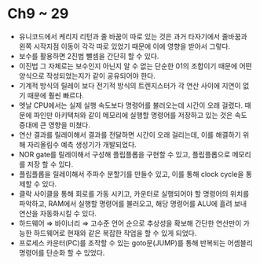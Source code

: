 # Ch9 ~ 29

- 유니코드에서 케리지 리턴과 줄 바꿈이 따로 있는 것은 과거 타자기에서 줄바꿈과 왼쪽 시작지점 이동이 각각 따로 있었기 때문에 이에 영향을 받아서 그렇다.
- 보수를 활용하면 2진법 뺄셈을 간단히 할 수 있다.
- 이진법 그 자체로는 보수인지 아닌지 알 수 없는 단순한 01의 조합이기 때문에 어떤 양식으로 작성되었는지가 같이 공유되어야 한다.
- 기계적 방식의 릴레이 보다 전기적 방식의 트렌지스터가 각 연산 사이에 지연이 없기 때문에 훨씬 빠르다.
- 엣날 CPU에서는 실제 실행 속도보다 명령어를 불러오는데 시간이 오래 걸렸다. 때문에 파인만 아키택처와 같이 메모리에 실행할 명령어를 저장하고 있는 것은 속도 증대에 큰 영향을 미쳤다.
- 연산 결과를 릴레이해서 결과를 전달하면 시간이 오래 걸리는데, 이를 해결하기 위해 자리올림수 예측 생성기가 개발되었다.
- NOR gate를 릴레이해서 구성해 플립플롭을 구현할 수 있고, 플립플롭으로 메모리를 저장 할 수 있다.
- 플립플롭을 릴레이해서 주파수 분할기를 만들수 있고, 이를 통해 clock cycle을 통제할 수 있다.
- 클락 사이클을 통해 회로를 가동 시키고, 카운터로 실행되어야 할 명령어의 위치를 파악하고, RAM에서 실행할 명령어를 불러오고, 해당 명령어를 ALU에 흘려 보내 연산을 자동화시킬 수 있다.
- 하드웨어 ⇒ 바이너리 ⇒ 고수준 언어 순으로 추상성을 확보해 간단한 연산만이 가능한 하드웨어로 현재와 같은 복잡한 작업을 할 수 있게 되었다.
- 프로세스 카운터(PC)를 조작할 수 있는 goto문(JUMP)를 통해 반복되는 어셈블리 명령어를 단순화 할 수 있었다.